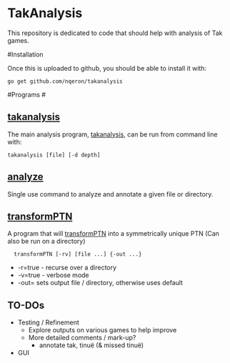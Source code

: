 # TakAnalysis

This repository is dedicated to code that should help with analysis of Tak games.

#Installation

Once this is uploaded to github, you should be able to install it with:

```
go get github.com/nqeron/takanalysis
```

#Programs #

## [takanalysis][takanalysis doc]
The main analysis program, [takanalysis][takanalysis doc], can be run from command line with:

```
takanalysis [file] [-d depth]
```

[takanalysis doc]: https://github.com/nqeron/TakAnalysis/analysis/readme.md

## [analyze][analyze doc]
Single use command to analyze and annotate a given file or directory.

## [transformPTN][transformPTN doc]
  A program that will [transformPTN][transformPTN doc]  into a symmetrically unique PTN
  (Can also be run on a directory)

```
  transformPTN [-rv] [file ...] {-out ...}
```
- -r=true - recurse over a directory
- -v=true - verbose mode
- -out= sets output file / directory, otherwise uses default

[analyze doc]: https://github.com/nqeron/TakAnalysis/cmd/analyze/readme.md
[transformPTN doc]:https://github.com/nqeron/TakAnalysis/cmd/transformPTN/readme.md

## TO-DOs ##

- Testing / Refinement
  - Explore outputs on various games to help improve
  - More detailed comments / mark-up?
    - annotate tak, tinuë (& missed tinuë)
- GUI

